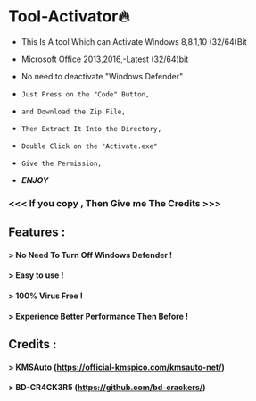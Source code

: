 # Tool-Activator🔥

* This Is A tool Which can Activate Windows 8,8.1,10 (32/64)Bit
* Microsoft Office 2013,2016,-Latest (32/64)bit
* No need to deactivate "Windows Defender"

* `Just Press on the "Code" Button,`
* `and Download the Zip File,`
* `Then Extract It Into the Directory,`
* `Double Click on the "Activate.exe"`
* `Give the Permission,`
* _______ENJOY_______


### <<< If you copy , Then Give me The Credits >>>



## Features :

#### > No Need To Turn Off Windows Defender !
#### > Easy to use !
#### > 100% Virus Free !
#### > Experience Better Performance Then Before !

## Credits :

#### > KMSAuto (https://official-kmspico.com/kmsauto-net/)
#### > BD-CR4CK3R5 (https://github.com/bd-crackers/)
